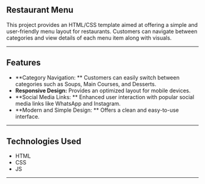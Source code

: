 ## Restaurant Menu

This project provides an HTML/CSS template aimed at offering a simple and user-friendly menu layout for restaurants. Customers can navigate between categories and view details of each menu item along with visuals.

------------
## Features

- **Category Navigation: ** Customers can easily switch between categories such as Soups, Main Courses, and Desserts.
- **Responsive Design:** Provides an optimized layout for mobile devices.
- **Social Media Links: ** Enhanced user interaction with popular social media links like WhatsApp and Instagram.
- **Modern and Simple Design: ** Offers a clean and easy-to-use interface.


------------


## Technologies Used
- HTML
- CSS
- JS

------------
